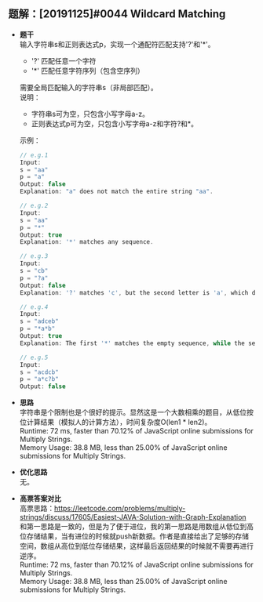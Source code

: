 ## 题解：[20191125]#0044 Wildcard Matching
- **题干**   
输入字符串s和正则表达式p，实现一个通配符匹配支持'?'和'*'。   
  - '?' 匹配任意一个字符
  - '*' 匹配任意字符序列（包含空序列）

  需要全局匹配输入的字符串s（非局部匹配）。    
  说明：   
    - 字符串s可为空，只包含小写字母a-z。    
    - 正则表达式p可为空，只包含小写字母a-z和字符?和*。   
  
  示例：   
  ```javascript
  // e.g.1
  Input:
  s = "aa"
  p = "a"
  Output: false
  Explanation: "a" does not match the entire string "aa".

  // e.g.2
  Input:
  s = "aa"
  p = "*"
  Output: true
  Explanation: '*' matches any sequence.

  // e.g.3
  Input:
  s = "cb"
  p = "?a"
  Output: false
  Explanation: '?' matches 'c', but the second letter is 'a', which does not match 'b'.

  // e.g.4
  Input:
  s = "adceb"
  p = "*a*b"
  Output: true
  Explanation: The first '*' matches the empty sequence, while the second '*' matches the substring "dce".

  // e.g.5
  Input:
  s = "acdcb"
  p = "a*c?b"
  Output: false
  ```

- **思路**   
字符串是个限制也是个很好的提示。显然这是一个大数相乘的题目，从低位按位计算结果（模拟人的计算方法），时间复杂度O(len1 * len2)。   
Runtime: 72 ms, faster than 70.12% of JavaScript online submissions for Multiply Strings.   
Memory Usage: 38.8 MB, less than 25.00% of JavaScript online submissions for Multiply Strings.     


- **优化思路**   
无。  
 

- **高票答案对比**   
高票思路：https://leetcode.com/problems/multiply-strings/discuss/17605/Easiest-JAVA-Solution-with-Graph-Explanation   
和第一思路是一致的，但是为了便于进位，我的第一思路是用数组从低位到高位存储结果，当有进位的时候就push新数据。作者是直接给出了足够的存储空间，数组从高位到低位存储结果，这样最后返回结果的时候就不需要再进行逆序。  
Runtime: 72 ms, faster than 70.12% of JavaScript online submissions for Multiply Strings.   
Memory Usage: 38.8 MB, less than 25.00% of JavaScript online submissions for Multiply Strings.     
